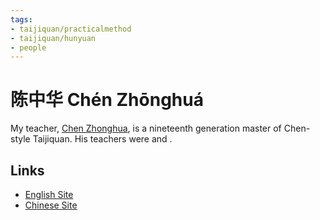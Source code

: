 ```yaml
---
tags:
- taijiquan/practicalmethod
- taijiquan/hunyuan
- people
---
```


# 陈中华 Chén Zhōnghuá

My teacher, [Chen Zhonghua](https://en.wikipedia.org/wiki/Chen_Zhonghua), is a nineteenth generation master of Chen-style Taijiquan.
His teachers were <hongjunsheng> and <fengzhiqiang>.

## Links
- [English Site](http://practicalmethod.com/)
- [Chinese Site](https://www.shiyongquanfa.cn/)
